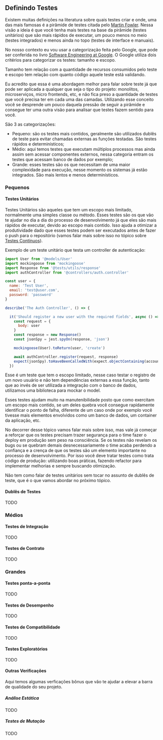 ## Definindo Testes

Existem muitas definições na literatura sobre quais testes criar e onde, uma das mais famosas é a  pirâmide de testes citada pelo [Martin Fowler](https://martinfowler.com/articles/practical-test-pyramid.html). Nessa visão a ideia é que você tenha mais testes na base da pirâmide (testes unitários) que são mais rápidos de executar, um pouco menos no meio (testes integrados) e menos ainda no topo (testes de interface e manuais).

No nosso contexto eu vou usar a categorização feita pelo Google, que pode ser conferida no livro [Software Engineering at Google](https://www.amazon.com.br/Software-Engineering-Google-Titus-Winters/dp/1492082791). O Google utiliza dois critérios para categorizar os testes: tamanho e escopo.

Tamanho tem relação com a quantidade de recursos consumidos pelo teste e escopo tem relação com quanto código aquele teste está validando.

Eu acredito que essa é uma abordagem melhor para falar sobre teste já que pode ser aplicada a qualquer que seja o tipo do projeto: monolitos, microserviços, micro frontends, etc, e não fica preso a quantidade de testes que você precisa ter em cada uma das camadas. Utilizando esse conceito você se desprende um pouco daquela pressão de seguir a pirâmide e consegue ter uma outra visão para analisar que testes fazem sentido para você.

São 3 as categorizações:

- Pequeno: são os testes mais contidos, geralmente são utilizados dublês de teste para evitar chamadas externas as funções testadas. São testes rápidos e determinísticos;
- Médio: aqui temos testes que executam múltiplos processos mas ainda assim sem acessar componentes externos, nessa categoria entram os testes que acessam banco de dados por exemplo;
- Grande: esses testes são os que necessitam de uma maior complexidade para execução, nesse momento os sistemas já estão integrados. São mais lentos e menos determinísticos.

### Pequenos

#### Testes Unitários
Testes Unitários são aqueles que tem um escopo mais limitado, normalmente uma simples classe ou método. Esses testes são os que vão te ajudar no dia a dia do processo de desenvolvimento já que eles são mais rápidos de executar, devido ao escopo mais contido. Isso ajuda a otimizar a produtividade dado que esses testes podem ser executados antes de fazer o push para o repositório (vamos falar mais sobre isso no tópico sobre [Testes Contínuos](testes_continuous.md)).

Exemplo de um teste unitário que testa um controller de autenticação:

```javascript
import User from '@models/User'
import mockingoose from 'mockingoose'
import Response from '@tests/utils/response'
import authController from '@controllers/auth.controller'

const user = {
  name: 'Test User',
  email: 'test@user.com',
  password: 'password'
}

describe('The Auth Controller', () => {

  it('Should register a new user with the required fields', async () => {
    const request = {
      body: user
    }
    const response = new Response()
    const jsonSpy = jest.spyOn(response, 'json')

    mockingoose(User).toReturn(user, 'create')

    await authController.register(request, response)
    expect(jsonSpy).toHaveBeenCalledWith(expect.objectContaining(accountRegistered))
  })
```

Esse é um teste que tem o escopo limitado, nesse caso testar o registro de um novo usuário e não tem dependências externas a essa função, tanto que ao invés de ser utilizada a integração com o banco de dados, utilizamos uma biblioteca para mockar o model.

Esses testes ajudam muito na manutenibilidade posto que como exercitam um escopo mais contido, se um deles quebra você consegue rapidamente identificar o ponto de falha, diferente de um caso onde por exemplo você tivesse mais elementos envolvidos como um banco de dados, um container da aplicação, etc.

No decorrer desse tópico vamos falar mais sobre isso, mas vale já começar a reforçar que os testes precisam trazer segurança para o time fazer o deploy em produção sem peso na consciência. Se os testes não revelam os bugs ou se quebram demais desnecessariamente o time acaba perdendo a confiança e a crença de que os testes são um elemento importante no processo de desenvolvimento. Por isso você deve tratar testes como trata código de produção: utilizando boas práticas, fazendo refactor para implementar melhorias e sempre buscando otimização.

Não tem como falar de testes unitários sem tocar no assunto de dublês de teste, que é o que vamos abordar no próximo tópico.

#### Dublês de Testes
TODO

### Médios

#### Testes de Integração
TODO

#### Testes de Contrato
TODO

### Grandes

#### Testes ponta-a-ponta
TODO

#### Testes de Desempenho
TODO

#### Testes de Compatibilidade
TODO

#### Testes Exploratórios
TODO

#### Outras Verificações

Aqui temos algumas verficações bônus que vão te ajudar a elevar a barra de qualidade do seu projeto. 

##### Análise Estática
TODO

##### Testes de Mutação
TODO

